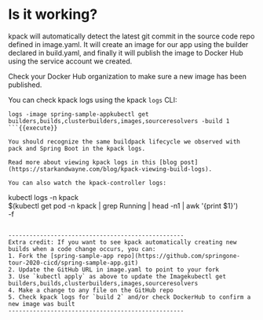# Is it working?

kpack will automatically detect the latest git commit in the source code repo defined in image.yaml. It will create an image for our app using the builder declared in build.yaml, and finally it will publish the image to Docker Hub using the service account we created.

Check your Docker Hub organization to make sure a new image has been published.

You can check kpack logs using the kpack `logs` CLI:
```
logs -image spring-sample-appkubectl get builders,builds,clusterbuilders,images,sourceresolvers -build 1 
```{{execute}}

You should recognize the same buildpack lifecycle we observed with pack and Spring Boot in the kpack logs. 

Read more about viewing kpack logs in this [blog post](https://starkandwayne.com/blog/kpack-viewing-build-logs).

You can also watch the kpack-controller logs:
```
kubectl logs -n kpack \
   $(kubectl get pod -n kpack | grep Running | head -n1 | awk '{print $1}') \
   -f
```{{execute}}

--------------------------------------------------
Extra credit: If you want to see kpack automatically creating new builds when a code change occurs, you can:
1. Fork the [spring-sample-app repo](https://github.com/springone-tour-2020-cicd/spring-sample-app.git)
2. Update the GitHub URL in image.yaml to point to your fork
3. Use `kubectl apply` as above to update the Imagekubectl get builders,builds,clusterbuilders,images,sourceresolvers
4. Make a change to any file on the GitHub repo
5. Check kpack logs for `build 2` and/or check DockerHub to confirm a new image was built
--------------------------------------------------